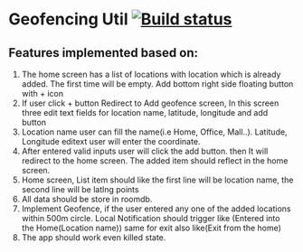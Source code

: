 # Geofencing Util [![Build status](https://build.appcenter.ms/v0.1/apps/bddb975f-df41-41db-8d7e-fec69c21660a/branches/development/badge)](https://appcenter.ms)

## Features implemented based on:
1. The home screen has a list of locations with location which is already added. The first time will be empty. Add bottom right side floating button with + icon
1. If user click + button Redirect to Add geofence screen, In this screen three edit text fields for location name, latitude, longitude and add button
1. Location name user can fill the name(i.e Home, Office, Mall..). Latitude, Longitude editext user will enter the coordinate. 
1. After entered valid inputs user will click the add button. then It will redirect to the home screen. The added item should reflect in the home screen. 
1. Home screen, List item should like the first line will be location name, the second line will be latlng points
1. All data should be store in roomdb.
1. Implement Geofence, if the user entered any one of the added locations within 500m circle. Local Notification should trigger like (Entered into the Home(Location name)) same 
for exit also like(Exit from the home)
1. The app should work even killed state.
